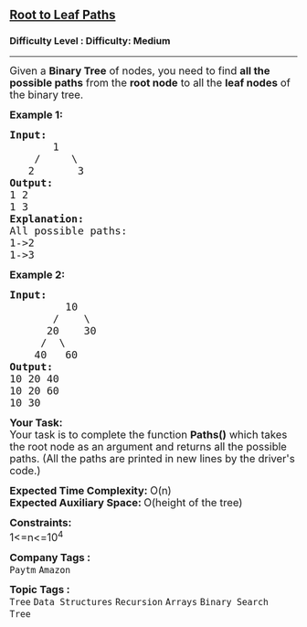 <h2><a href="https://www.geeksforgeeks.org/problems/root-to-leaf-paths/1?itm_source=geeksforgeeks&itm_medium=article&itm_campaign=practice_card">Root to Leaf Paths</a></h2><h3>Difficulty Level : Difficulty: Medium</h3><hr><div class="problems_problem_content__Xm_eO"><p><span style="font-size: 18px;">Given a <strong>Binary Tree</strong> of nodes, you need to find <strong>all the possible paths</strong> from the <strong>root node</strong> to all the <strong>leaf nodes</strong> of the binary tree.</span></p>
<p><span style="font-size: 18px;"><strong>Example 1:</strong></span></p>
<pre><span style="font-size: 18px;"><strong>Input:</strong>
       1
    /     \
   2       3
<strong>Output: <br></strong>1 2 <br>1 3 
<strong>Explanation: </strong>
All possible paths:
1-&gt;2
1-&gt;3</span>
</pre>
<p dir="ltr"><strong><span style="font-size: 18px;">Example 2:</span></strong></p>
<pre><span style="font-size: 18px;"><strong>Input:
&nbsp;        </strong>10
&nbsp;      /    \
&nbsp;     20    30
&nbsp;    /  \
&nbsp;   40   60<strong>
Output: <br></strong>10 20 40 <br>10 20 60 <br>10 30 </span>
</pre>
<p dir="ltr"><span style="font-size: 18px;"><strong>Your Task:</strong><br>Your task is to complete the function&nbsp;<strong>Paths()</strong> which takes the root node as an argument and returns all the possible paths. (All the paths are printed in new lines by the driver's code.)</span></p>
<p><span style="font-size: 18px;"><strong>Expected Time Complexity:&nbsp;</strong>O(n)<br><strong>Expected Auxiliary Space:&nbsp;</strong>O(height of the tree)</span></p>
<p><span style="font-size: 18px;"><strong>Constraints:</strong><br>1&lt;=n&lt;=10<sup>4</sup></span></p></div><p><span style=font-size:18px><strong>Company Tags : </strong><br><code>Paytm</code>&nbsp;<code>Amazon</code>&nbsp;<br><p><span style=font-size:18px><strong>Topic Tags : </strong><br><code>Tree</code>&nbsp;<code>Data Structures</code>&nbsp;<code>Recursion</code>&nbsp;<code>Arrays</code>&nbsp;<code>Binary Search Tree</code>&nbsp;